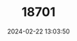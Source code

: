 ---
title: "18701"
category: "Pteromys momonga"
draft: false
date: 2024-02-22 13:03:50
languages:
  English: ["Small Japanese Flying-squirrel", "Japanese Flying Squirrel"]
---